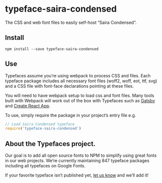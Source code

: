 
# typeface-saira-condensed

The CSS and web font files to easily self-host “Saira Condensed”.

## Install

`npm install --save typeface-saira-condensed`

## Use

Typefaces assume you’re using webpack to process CSS and files. Each typeface
package includes all necessary font files (woff2, woff, eot, ttf, svg) and
a CSS file with font-face declarations pointing at these files.

You will need to have webpack setup to load css and font files. Many tools built
with Webpack will work out of the box with Typefaces such as [Gatsby](https://github.com/gatsbyjs/gatsby)
and [Create React App](https://github.com/facebookincubator/create-react-app).

To use, simply require the package in your project’s entry file e.g.

```javascript
// Load Saira Condensed typeface
require('typeface-saira-condensed')
```

## About the Typefaces project.

Our goal is to add all open source fonts to NPM to simplify using great fonts in
our web projects. We’re currently maintaining 847 typeface packages
including all typefaces on Google Fonts.

If your favorite typeface isn’t published yet, [let us know](https://github.com/KyleAMathews/typefaces)
and we’ll add it!
